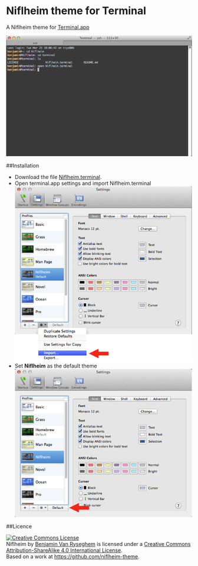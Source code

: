 Niflheim theme for Terminal
========

A Niflheim theme for [Terminal.app](http://en.wikipedia.org/wiki/Terminal_(OS_X))

![Screenshot](pictures/screenshot.png)

##Installation

- Download the file [Niflheim.terminal](Niflheim.terminal).
- Open terminal.app settings and import Niflheim.terminal ![Install](pictures/install.png)
- Set **Niflheim** as the default theme ![Install2](pictures/install2.png)

##Licence

<a rel="license" href="http://creativecommons.org/licenses/by-sa/4.0/"><img alt="Creative Commons License" style="border-width:0" src="http://i.creativecommons.org/l/by-sa/4.0/88x31.png" /></a><br /><span xmlns:dct="http://purl.org/dc/terms/" property="dct:title">Niflheim</span> by <a xmlns:cc="http://creativecommons.org/ns#" href="http://benjamin.vanryseghem.com" property="cc:attributionName" rel="cc:attributionURL">Benjamin Van Ryseghem</a> is licensed under a <a rel="license" href="http://creativecommons.org/licenses/by-sa/4.0/">Creative Commons Attribution-ShareAlike 4.0 International License</a>.<br />Based on a work at <a xmlns:dct="http://purl.org/dc/terms/" href="https://github.com/niflheim-theme" rel="dct:source">https://github.com/niflheim-theme</a>.
